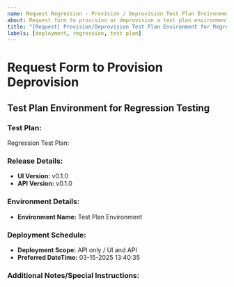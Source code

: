 ```yaml
---
name: Request Regression - Provision / Deprovision Test Plan Environment
about: Request form to provision or deprovision a test plan environment
title: "[Request] Provision/Deprovision Test Plan Environment for Regression"
labels: [deployment, regression, test plan]
---
```


# Request Form to Provision <!-- OR --> Deprovision

## Test Plan Environment for Regression Testing

### Test Plan:

Regression Test Plan: <link>

### Release Details:

- **UI Version:** v0.1.0 <!-- milestone title, e.g., v0.1.0 -->
- **API Version:** v0.1.0 <!-- milestone title, if any, e.g., v0.1.0 -->

### Environment Details:

- **Environment Name:** Test Plan Environment

### Deployment Schedule:

- **Deployment Scope:** API only / UI and API
- **Preferred DateTime:** 03-15-2025 13:40:35 <!-- mm-dd-yyyy HH:MM:SS - 24hr time format -->

### Additional Notes/Special Instructions:

<!-- Enter any additional notes or special instructions -->
